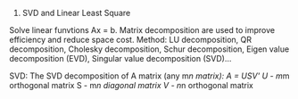 1. SVD and Linear Least Square

Solve linear funvtions Ax = b. 
Matrix decomposition are used to improve efficiency and reduce space cost. 
Method: LU decomposition, QR decomposition, Cholesky decomposition, Schur decomposition, Eigen value decomposition (EVD), Singular value decomposition (SVD)...

SVD:
The SVD decomposition of A matrix (any m*n matrix): A = USV'
U - m*m orthogonal matrix
S - m*n diagonal matrix
V - n*n orthogonal matrix
